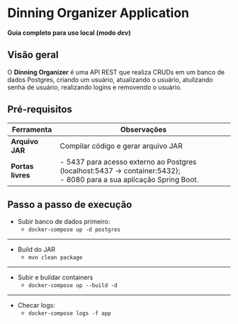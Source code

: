 # Dinning Organizer Application

**Guia completo para uso local (modo _dev_)**

## Visão geral

O **Dinning Organizer** é uma API REST que realiza CRUDs em um banco de dados Postgres, criando um usuário, atualizando o usuário, atuilzando senha de usuário, realizando logins e removendo o usuário.

## Pré-requisitos

| Ferramenta           | Observações                                                                                                             |
|----------------------|-------------------------------------------------------------------------------------------------------------------------|
| **Arquivo JAR**      | Compilar código e gerar arquivo JAR                                                                                     |
| **Portas livres**    | - 5437 para acesso externo ao Postgres (localhost:5437 → container:5432); <br/>- 8080 para a sua aplicação Spring Boot. |

## Passo a passo de execução
* Subir banco de dados primeiro:
  * `docker-compose up -d postgres`
---  
* Build do JAR
  * `mvn clean package`
---  
* Subir e buildar containers
  * `docker-compose up --build -d`
---
* Checar logs:
  * `docker-compose logs -f app`

